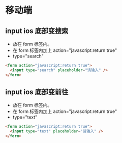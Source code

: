 # 移动端

## input ios 底部变搜索

- 放在 form 标签内。
- 在 form 标签内加上 action="javascript:return true"
- type="search"

```html
<form action="javascript:return true">
  <input type="search" placeholder="请输入" />
</form>
```

## input ios 底部变前往

- 放在 form 标签内。
- 在 form 标签内加上 action="javascript:return true"
- type="text"

```html
<form action="javascript:return true">
  <input type="text" placeholder="请输入" />
</form>
```
